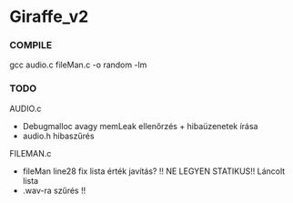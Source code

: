 # Giraffe_v2


### COMPILE
gcc audio.c fileMan.c -o random -lm

### TODO

AUDIO.c
- Debugmalloc avagy memLeak ellenőrzés + hibaüzenetek írása
- audio.h hibaszűrés

FILEMAN.c
  - fileMan line28 fix lista érték javítás? !! NE LEGYEN STATIKUS!! Láncolt lista
  - .wav-ra szűrés !! 
